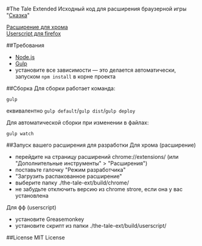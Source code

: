 #The Tale Extended 
Исходный код для расширения браузерной игры "[Сказка](http://the-tale.org)"

[Расширение для хрома](https://chrome.google.com/webstore/detail/the-tale-extended/hafakbhcckdligdjpghlofaplaajpaje?gl=001)  
[Userscript для firefox](http://userscripts.org:8080/scripts/show/487553)


##Требования
* [Node.js](http://nodejs.org/)
* [Gulp](https://github.com/gulpjs/gulp/blob/master/docs/getting-started.md)
* установите все зависимости — это делается автоматически, запуском `npm install` в корне проекта


##Сборка
Для сборки работает команда:
```
gulp
```
еквивалентно `gulp default`/`gulp dist`/`gulp deploy`  

Для автоматической сборки при изменении в файлах:
```
gulp watch
```


##Запуск вашего расширения для разработки
Для хрома (расширение)
* перейдите на страницу расширений chrome://extensions/ (или "Дополнительные инструменты" > "Расширения")
* поставьте галочку "Режим разработчика"
* "Загрузить распакованное расширение"
* выберите папку ./the-tale-ext/build/chrome/
* не забудьте отключить версию из chrome strore, если она у вас установлена
 
Для фф (userscript)
* установите Greasemonkey
* установите скрипт из папки ./the-tale-ext/build/userscript/


##License
MIT License
